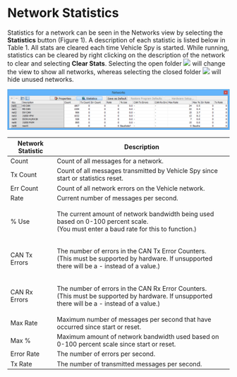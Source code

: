 # Network Statistics

Statistics for a network can be seen in the Networks view by selecting the **Statistics** button (Figure 1). A description of each statistic is listed below in Table 1. All stats are cleared each time Vehicle Spy is started. While running, statistics can be cleared by right clicking on the description of the network to clear and selecting **Clear Stats**. Selecting the open folder ![](https://cdn.intrepidcs.net/support/VehicleSpy/assets/openfolder.gif) will change the view to show all networks, whereas selecting the closed folder ![](https://cdn.intrepidcs.net/support/VehicleSpy/assets/closedfolder.gif) will hide unused networks.

![Figure 1: The Networks view statistics mode shows statistics of each network.](../../../.gitbook/assets/spynetstats.gif)

| Network Statistic | Description                                                                                                                                             |
| ----------------- | ------------------------------------------------------------------------------------------------------------------------------------------------------- |
| Count             | Count of all messages for a network.                                                                                                                    |
| Tx Count          | Count of all messages transmitted by Vehicle Spy since start or statistics reset.                                                                       |
| Err Count         | Count of all network errors on the Vehicle network.                                                                                                     |
| Rate              | Current number of messages per second.                                                                                                                  |
| % Use             | <p>The current amount of network bandwidth being used based on 0-100 percent scale.<br>(You must enter a baud rate for this to function.)</p>           |
| CAN Tx Errors     | <p>The number of errors in the CAN Tx Error Counters.<br>(This must be supported by hardware. If unsupported there will be a - instead of a value.)</p> |
| CAN Rx Errors     | <p>The number of errors in the CAN Rx Error Counters.<br>(This must be supported by hardware. If unsupported there will be a - instead of a value.)</p> |
| Max Rate          | Maximum number of messages per second that have occurred since start or reset.                                                                          |
| Max %             | Maximum amount of network bandwidth used based on 0-100 percent scale since start or reset.                                                             |
| Error Rate        | The number of errors per second.                                                                                                                        |
| Tx Rate           | The number of transmitted messages per second.                                                                                                          |

